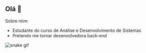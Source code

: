## Olá 👋

Sobre mim: 
-  Estudante do curso de Análise e Desenvolvimento de Sistemas
-  Pretendo me tornar desenvolvedora back-end

![snake gif](https://github.com/LeonaraM/blob/output/github-contribution-grid-snake.svg)
